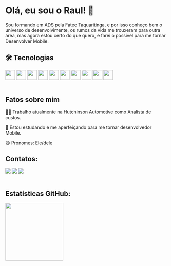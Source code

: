 # Olá, eu sou o Raul! 👋

Sou formando em ADS pela Fatec Taquaritinga, e por isso conheço bem o universo de desenvolvimente, os rumos da vida me trouxeram para outra área, mas agora estou certo do que quero, e farei o possivel para me tornar Desenvolver Mobile.
</br>
## 🛠 Tecnologias

<div>
    <img src="https://cdn.jsdelivr.net/gh/devicons/devicon/icons/react/react-original.svg" width="30" height="30"/> 
    <img src="https://cdn.jsdelivr.net/gh/devicons/devicon/icons/javascript/javascript-original.svg" width="30" height="30"/>
    <img src="https://cdn.jsdelivr.net/gh/devicons/devicon/icons/typescript/typescript-plain.svg" width="30" height="30"/>
    <img src="https://cdn.jsdelivr.net/gh/devicons/devicon/icons/flutter/flutter-original.svg" width="30" height="30"/> 
    <img src="https://cdn.jsdelivr.net/gh/devicons/devicon/icons/dart/dart-original.svg" width="30" height="30"/>    
    <img src="https://cdn.jsdelivr.net/gh/devicons/devicon/icons/android/android-original.svg" width="30" height="30"/>
    <img src="https://cdn.jsdelivr.net/gh/devicons/devicon/icons/kotlin/kotlin-original.svg" width="30" height="30"/>    
    <img src="https://cdn.jsdelivr.net/gh/devicons/devicon/icons/html5/html5-original.svg" width="30" height="30"/>
    <img src="https://cdn.jsdelivr.net/gh/devicons/devicon/icons/css3/css3-original.svg"  width="30" height="30"/>    
    <img src="https://cdn.jsdelivr.net/gh/devicons/devicon/icons/git/git-original.svg" width="30" height="30"/>
          
</div>
</br>

## Fatos sobre mim

👩‍💻 Trabalho atualmente na Hutchinson Automotive como Analista de custos.

🧠 Estou estudando e me aperfeiçando para me tornar desenvolvedor Mobile.

😄 Pronomes: Ele/dele
</br>

## Contatos:

<div>
<a href="https://www.linkedin.com/in/raulgoncalo/" target="_blank"><img src="https://img.shields.io/badge/-LinkedIn-%230077B5?style=for-the-badge&logo=linkedin&logoColor=white" target="_blank"></a>   
<a href = "mailto:raulgoncalo.98@gmail.com"><img src="https://img.shields.io/badge/Gmail-D14836?style=for-the-badge&logo=gmail&logoColor=white" target="_blank"></a>
<a href="https://instagram.com/raulgoncalo98"><img src="https://img.shields.io/badge/-Instagram-%23E4405F?style=for-the-badge&logo=instagram&logoColor=white" target="_blank"></a>
</div>
</br>

## Estatísticas GitHub:

<div>
<a href="https://github.com/RaulGoncalo">
<img height="180em" src="https://github-readme-stats.vercel.app/api/top-langs/?username=RaulGoncalo&layout=compact&langs_count=7&theme=dracula"/>
</div>
